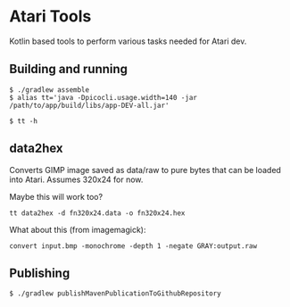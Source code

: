 # Atari Tools

Kotlin based tools to perform various tasks needed for Atari dev.

## Building and running

```shell-session
$ ./gradlew assemble
$ alias tt='java -Dpicocli.usage.width=140 -jar /path/to/app/build/libs/app-DEV-all.jar'

$ tt -h
```

## data2hex

Converts GIMP image saved as data/raw to pure bytes that can be loaded into Atari.
Assumes 320x24 for now.

Maybe this will work too?


```shell
tt data2hex -d fn320x24.data -o fn320x24.hex
```

What about this (from imagemagick):
```shell
convert input.bmp -monochrome -depth 1 -negate GRAY:output.raw
```

## Publishing

```shell
$ ./gradlew publishMavenPublicationToGithubRepository
```